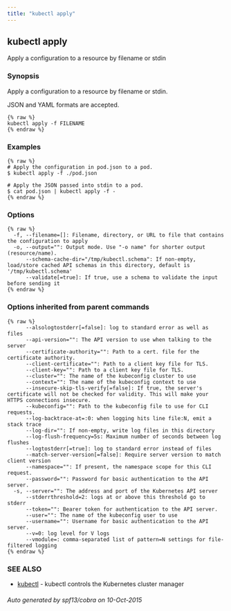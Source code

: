 ```yaml
---
title: "kubectl apply"
---
```



## kubectl apply

Apply a configuration to a resource by filename or stdin

### Synopsis


Apply a configuration to a resource by filename or stdin.

JSON and YAML formats are accepted.

```
{% raw %}
kubectl apply -f FILENAME
{% endraw %}
```

### Examples

```
{% raw %}
# Apply the configuration in pod.json to a pod.
$ kubectl apply -f ./pod.json

# Apply the JSON passed into stdin to a pod.
$ cat pod.json | kubectl apply -f -
{% endraw %}
```

### Options

```
{% raw %}
  -f, --filename=[]: Filename, directory, or URL to file that contains the configuration to apply
  -o, --output="": Output mode. Use "-o name" for shorter output (resource/name).
      --schema-cache-dir="/tmp/kubectl.schema": If non-empty, load/store cached API schemas in this directory, default is '/tmp/kubectl.schema'
      --validate[=true]: If true, use a schema to validate the input before sending it
{% endraw %}
```

### Options inherited from parent commands

```
{% raw %}
      --alsologtostderr[=false]: log to standard error as well as files
      --api-version="": The API version to use when talking to the server
      --certificate-authority="": Path to a cert. file for the certificate authority.
      --client-certificate="": Path to a client key file for TLS.
      --client-key="": Path to a client key file for TLS.
      --cluster="": The name of the kubeconfig cluster to use
      --context="": The name of the kubeconfig context to use
      --insecure-skip-tls-verify[=false]: If true, the server's certificate will not be checked for validity. This will make your HTTPS connections insecure.
      --kubeconfig="": Path to the kubeconfig file to use for CLI requests.
      --log-backtrace-at=:0: when logging hits line file:N, emit a stack trace
      --log-dir="": If non-empty, write log files in this directory
      --log-flush-frequency=5s: Maximum number of seconds between log flushes
      --logtostderr[=true]: log to standard error instead of files
      --match-server-version[=false]: Require server version to match client version
      --namespace="": If present, the namespace scope for this CLI request.
      --password="": Password for basic authentication to the API server.
  -s, --server="": The address and port of the Kubernetes API server
      --stderrthreshold=2: logs at or above this threshold go to stderr
      --token="": Bearer token for authentication to the API server.
      --user="": The name of the kubeconfig user to use
      --username="": Username for basic authentication to the API server.
      --v=0: log level for V logs
      --vmodule=: comma-separated list of pattern=N settings for file-filtered logging
{% endraw %}
```

### SEE ALSO

* [kubectl](kubectl.html)	 - kubectl controls the Kubernetes cluster manager

###### Auto generated by spf13/cobra on 10-Oct-2015


